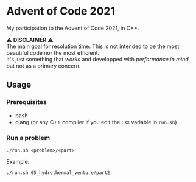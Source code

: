 # Advent of Code 2021

My participation to the Advent of Code 2021, in C++.

⚠️ **DISCLAIMER** ⚠️ \
The main goal for resolution time. This is not intended to be the most beautiful code nor the most efficient. \
It's just something that _works_ and developped with _performance in mind_, but not as a primary concern.
## Usage

### Prerequisites

- bash
- clang (or any C++ compiler if you edit the `CXX` variable in `run.sh`)

### Run a problem

    ./run.sh <problem>/<part>

Example:

    ./run.sh 05_hydrothermal_venture/part2
